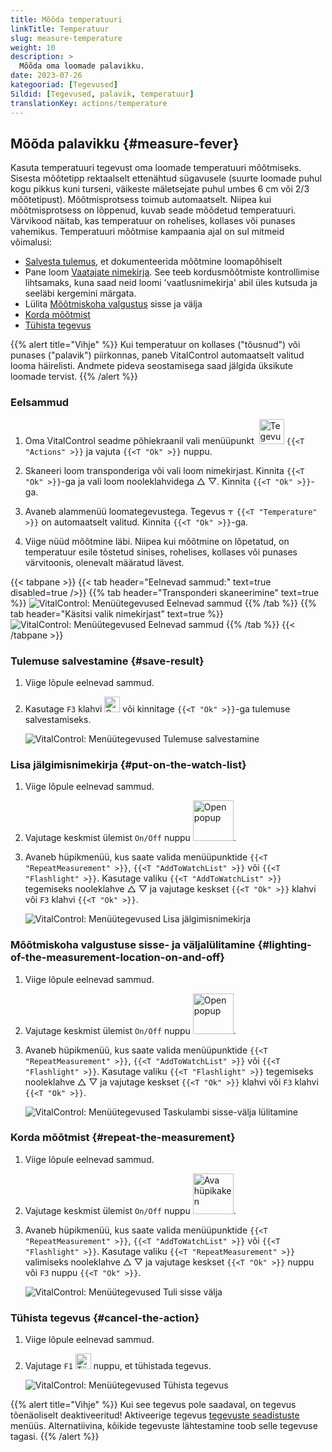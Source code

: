 ```yaml
---
title: Mõõda temperatuuri
linkTitle: Temperatuur
slug: measure-temperature
weight: 10
description: >
  Mõõda oma loomade palavikku.
date: 2023-07-26
kategooriad: [Tegevused]
Sildid: [Tegevused, palavik, temperatuur]
translationKey: actions/temperature
---
```


## Mõõda palavikku {#measure-fever}

Kasuta temperatuuri tegevust oma loomade temperatuuri mõõtmiseks. Sisesta mõõtetipp rektaalselt ettenähtud sügavusele (suurte loomade puhul kogu pikkus kuni turseni, väikeste mäletsejate puhul umbes 6 cm või 2/3 mõõtetipust). Mõõtmisprotsess toimub automaatselt. Niipea kui mõõtmisprotsess on lõppenud, kuvab seade mõõdetud temperatuuri. Värvikood näitab, kas temperatuur on rohelises, kollases või punases vahemikus. Temperatuuri mõõtmise kampaania ajal on sul mitmeid võimalusi:

- [Salvesta tulemus](#save-result), et dokumenteerida mõõtmine loomapõhiselt
- Pane loom [Vaatajate nimekirja](#put-on-the-watch-list). See teeb kordusmõõtmiste kontrollimise lihtsamaks, kuna saad neid loomi 'vaatlusnimekirja' abil üles kutsuda ja seeläbi kergemini märgata.
- Lülita [Mõõtmiskoha valgustus](#lighting-of-the-measurement-location-on-and-off) sisse ja välja
- [Korda mõõtmist](#repeat-the-measurement)
- [Tühista tegevus](#cancel-the-action)

{{% alert title="Vihje" %}}
Kui temperatuur on kollases ("tõusnud") või punases ("palavik") piirkonnas, paneb VitalControl automaatselt valitud looma häirelisti. Andmete pideva seostamisega saad jälgida üksikute loomade tervist.
{{% /alert %}}

### Eelsammud

1. Oma VitalControl seadme põhiekraanil vali menüüpunkt &nbsp;<img src="/icons/actions.svg" width="40" align="bottom" alt="Tegevused" /> `{{<T "Actions" >}}` ja vajuta `{{<T "Ok" >}}` nuppu.

2. Skaneeri loom transponderiga või vali loom nimekirjast. Kinnita `{{<T "Ok" >}}`-ga ja vali loom nooleklahvidega △ ▽. Kinnita `{{<T "Ok" >}}`-ga.

3. Avaneb alammenüü loomategevustega. Tegevus <img src="/icons/actions/temperature.svg" width="10" align="bottom" alt="Temperatuur" /> `{{<T "Temperature" >}}` on automaatselt valitud. Kinnita `{{<T "Ok" >}}`-ga.

4. Viige nüüd mõõtmine läbi. Niipea kui mõõtmine on lõpetatud, on temperatuur esile tõstetud sinises, rohelises, kollases või punases värvitoonis, olenevalt määratud lävest.

{{< tabpane >}}
{{< tab header="Eelnevad sammud:" text=true disabled=true />}}
{{% tab header="Transponderi skaneerimine" text=true %}}
![VitalControl: Menüütegevused Eelnevad sammud](../images/firststeps-scan.png "Eelnevad sammud")
{{% /tab %}}
{{% tab header="Käsitsi valik nimekirjast" text=true %}}
![VitalControl: Menüütegevused Eelnevad sammud](../images/firststeps.png "Eelnevad sammud")
{{% /tab %}}
{{< /tabpane >}}

### Tulemuse salvestamine {#save-result}

1. Viige lõpule eelnevad sammud.

2. Kasutage `F3` klahvi <img src="/icons/footer/save.svg" width="25" align="bottom" alt="Save" /> või kinnitage `{{<T "Ok" >}}`-ga tulemuse salvestamiseks.

    ![VitalControl: Menüütegevused Tulemuse salvestamine](../images/saveresults.png "Tulemuse salvestamine")

### Lisa jälgimisnimekirja {#put-on-the-watch-list}

1. Viige lõpule eelnevad sammud.

2. Vajutage keskmist ülemist `On/Off` nuppu <img src="/icons/footer/repeat_add_to_watch.svg" width="65" align="bottom" alt="Open popup" />.

3. Avaneb hüpikmenüü, kus saate valida menüüpunktide `{{<T "RepeatMeasurement" >}}`, `{{<T "AddToWatchList" >}}` või `{{<T "Flashlight" >}}`. Kasutage valiku `{{<T "AddToWatchList" >}}` tegemiseks nooleklahve △ ▽ ja vajutage keskset `{{<T "Ok" >}}` klahvi või `F3` klahvi `{{<T "Ok" >}}`.

    ![VitalControl: Menüütegevused Lisa jälgimisnimekirja](../images/watchlist.png "Lisa jälgimisnimekirja")

### Mõõtmiskoha valgustuse sisse- ja väljalülitamine {#lighting-of-the-measurement-location-on-and-off}

1. Viige lõpule eelnevad sammud.

2. Vajutage keskmist ülemist `On/Off` nuppu <img src="/icons/footer/repeat_add_to_watch.svg" width="65" align="bottom" alt="Open popup" />.

3. Avaneb hüpikmenüü, kus saate valida menüüpunktide `{{<T "RepeatMeasurement" >}}`, `{{<T "AddToWatchList" >}}` või `{{<T "Flashlight" >}}`. Kasutage valiku `{{<T "Flashlight" >}}` tegemiseks nooleklahve △ ▽ ja vajutage keskset `{{<T "Ok" >}}` klahvi või `F3` klahvi `{{<T "Ok" >}}`.

    ![VitalControl: Menüütegevused Taskulambi sisse-välja lülitamine](../images/light.png "Taskulambi sisse-välja lülitamine")

### Korda mõõtmist {#repeat-the-measurement}

1. Viige lõpule eelnevad sammud.

2. Vajutage keskmist ülemist `On/Off` nuppu <img src="/icons/footer/repeat_add_to_watch.svg" width="65" align="bottom" alt="Ava hüpikaken" />.

3. Avaneb hüpikmenüü, kus saate valida menüüpunktide `{{<T "RepeatMeasurement" >}}`, `{{<T "AddToWatchList" >}}` või `{{<T "Flashlight" >}}`. Kasutage valiku `{{<T "RepeatMeasurement" >}}` valimiseks nooleklahve △ ▽ ja vajutage keskset `{{<T "Ok" >}}` nuppu või `F3` nuppu `{{<T "Ok" >}}`.

    ![VitalControl: Menüütegevused Tuli sisse välja](../images/repeat.png "Tuli sisse välja")

### Tühista tegevus {#cancel-the-action}

1. Viige lõpule eelnevad sammud.

2. Vajutage `F1` <img src="/icons/footer/cancel.svg" width="25" align="bottom" alt="Tühista" /> nuppu, et tühistada tegevus.

    ![VitalControl: Menüütegevused Tühista tegevus](../images/saveresults.png "Tühista tegevus")

{{% alert title="Vihje" %}}
Kui see tegevus pole saadaval, on tegevus tõenäoliselt deaktiveeritud! Aktiveerige tegevus [tegevuste seadistuste](../setting/) menüüs. Alternatiivina, kõikide tegevuste lähtestamine toob selle tegevuse tagasi.
{{% /alert %}}

